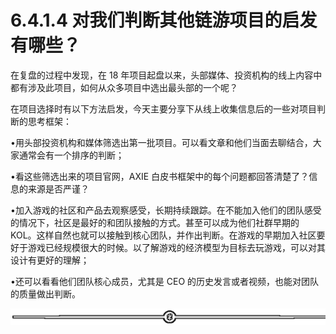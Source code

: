 # 6.4.1.4 对我们判断其他链游项目的启发有哪些？

在复盘的过程中发现，在 18 年项目起盘以来，头部媒体、投资机构的线上内容中都有涉及此项目，如何从众多项目中选出最头部的一个呢？

在项目选择时有以下方法启发，今天主要分享下从线上收集信息后的一些对项目判断的思考框架：

•用头部投资机构和媒体筛选出第一批项目。可以看文章和他们当面去聊结合，大家通常会有一个排序的判断；

•看这些筛选出来的项目官网，AXIE 白皮书框架中的每个问题都回答清楚了？信息的来源是否严谨？

•加入游戏的社区和产品去观察感受，长期持续跟踪。在不能加入他们的团队感受的情况下，社区是最好的和团队接触的方式。甚至可以成为他们社群早期的 KOL。这样自然也就可以接触到核心团队，并作出判断。在游戏的早期加入社区要好于游戏已经规模很大的时候。以了解游戏的经济模型为目标去玩游戏，可以对其设计有更好的理解；

•还可以看看他们团队核心成员，尤其是 CEO 的历史发言或者视频，也能对团队的质量做出判断。

![](img/d2c5514a55bab876d48116f023b6bdd6.png)